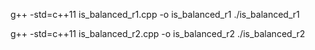 g++ -std=c++11 is_balanced_r1.cpp -o is_balanced_r1
./is_balanced_r1

g++ -std=c++11 is_balanced_r2.cpp -o is_balanced_r2
./is_balanced_r2